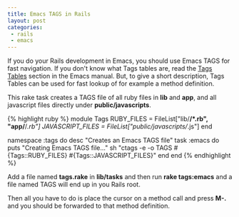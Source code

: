 ```yaml
---
title: Emacs TAGS in Rails
layout: post
categories:
 - rails
 - emacs
---
```


If you do your Rails development in Emacs, you should use Emacs TAGS
for fast navigation. If you don't know what Tags tables are, read the
[Tags Tables](http://www.gnu.org/software/emacs/manual/html_node/emacs/Tags.html)
section in the Emacs manual. But, to give a short description, Tags
Tables can be used for fast lookup of for example a method definition.

This rake task creates a TAGS file of all ruby files in **lib** and
**app**, and all javascript files directly under
**public/javascripts**.

{% highlight ruby %}
module Tags
  RUBY_FILES = FileList["lib/**/*.rb", "app/**/*.rb"]
  JAVASCRIPT_FILES = FileList["public/javascripts/*.js"]
end

namespace :tags do
  desc "Creates an Emacs TAGS file"
  task :emacs do
    puts "Creating Emacs TAGS file..."
    sh "ctags -e -o TAGS #{Tags::RUBY_FILES} #{Tags::JAVASCRIPT_FILES}"
  end
end
{% endhighlight %}

Add a file named **tags.rake** in **lib/tasks** and then run **rake
tags:emacs** and a file named TAGS will end up in you Rails root.

Then all you have to do is place the cursor on a method call and press
**M-.** and you should be forwarded to that method definition.
